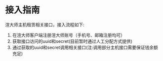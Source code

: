 # 接入指南

渲大师主机租赁相关接口，接入流程如下:

1. 在渲大师客户端注册渲大师账号（手机号、邮箱注册均可）
2. 获取接口访问的uuid和secret(目前暂时通过人工分配方式提供)
3. 通过获取的uuid和secret调用相关接口(注:调用部分主机接口需要保证钱余额充足)